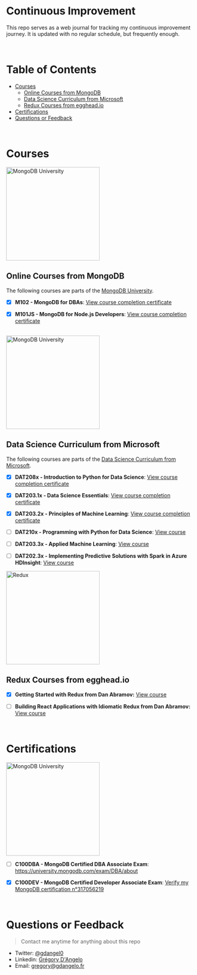# Continuous Improvement

This repo serves as a web journal for tracking my continuous improvement journey. It is updated with no regular schedule, but frequently enough.

<br>

# Table of Contents
* [Courses](#courses)
    * [Online Courses from MongoDB](#online-courses-from-mongodb)
    * [Data Science Curriculum from Microsoft](#data-science-curriculum-from-microsoft)
    * [Redux Courses from egghead.io](#redux-courses-from-eggheadio)
* [Certifications](#certifications)
* [Questions or Feedback](#questions-or-feedback)

<br>

# Courses

<img src="https://webassets.mongodb.com/_com_assets/cms/MongoDB-Logo-5c3a7405a85675366beb3a5ec4c032348c390b3f142f5e6dddf1d78e2df5cb5c.png" alt="MongoDB University" width="250">

## Online Courses from MongoDB

The following courses are parts of the [MongoDB University](https://university.mongodb.com/).

- [X] **M102 - MongoDB for DBAs**: [View course completion certificate](https://university.mongodb.com/course_completion/5262104e9d074bdf9717234206d02ce2)

- [X] **M101JS - MongoDB for Node.js Developers**: [View course completion certificate](http://university.mongodb.com/course_completion/a94e7a0563eb4556a189fb2d209e07be)

<br>

<img src="https://assets.onestore.ms/cdnfiles/onestorerolling-1606-01000/shell/v3/images/logo/microsoft.png" alt="MongoDB University" width="250">

## Data Science Curriculum from Microsoft

The following courses are parts of the [Data Science Curriculum from Microsoft](https://www.edx.org/microsoft-data-science-curriculum).

- [X] **DAT208x - Introduction to Python for Data Science**: [View course completion certificate](https://courses.edx.org/certificates/50d6852f52a341b6b7c2bcd5beffc56f)

- [X] **DAT203.1x - Data Science Essentials**: [View course completion certificate](https://courses.edx.org/certificates/e73ea8d8a6644680b8254dd0e7f12e72)

- [X] **DAT203.2x - Principles of Machine Learning**: [View course completion certificate](https://courses.edx.org/certificates/ce3aa036109e469894627b9e7c2ac123)

- [ ] **DAT210x - Programming with Python for Data Science**: [View course](https://www.edx.org/course/programming-python-data-science-microsoft-dat210x)

- [ ] **DAT203.3x - Applied Machine Learning**: [View course](https://www.edx.org/course/applied-machine-learning-microsoft-dat203-3x)

- [ ] **DAT202.3x - Implementing Predictive Solutions with Spark in Azure HDInsight**: [View course](https://www.edx.org/course/implementing-predictive-solutions-spark-microsoft-dat202-3x-0)

<img src="https://raw.githubusercontent.com/reactjs/redux/master/logo/logo-title-dark.png" alt="Redux" width="250">

## Redux Courses from egghead.io

- [X] **Getting Started with Redux from Dan Abramov:** [View course](https://egghead.io/courses/getting-started-with-redux)

- [ ] **Building React Applications with Idiomatic Redux from Dan Abramov:** [View course](https://egghead.io/courses/building-react-applications-with-idiomatic-redux)

<br>

# Certifications

<img src="https://webassets.mongodb.com/_com_assets/cms/MongoDB-Logo-5c3a7405a85675366beb3a5ec4c032348c390b3f142f5e6dddf1d78e2df5cb5c.png" alt="MongoDB University" width="250">

- [ ] **C100DBA - MongoDB Certified DBA Associate Exam**: https://university.mongodb.com/exam/DBA/about

- [X] **C100DEV - MongoDB Certified Developer Associate Exam**: [Verify my MongoDB certification n°317056219](https://university.mongodb.com/exams/verify_certificate)

<br>

# Questions or Feedback
> Contact me anytime for anything about this repo

* Twitter: [@gdangel0](https://twitter.com/gdangel0)
* Linkedin: [Grégory D'Angelo](https://www.linkedin.com/in/gregorydangelo)
* Email: gregory@gdangelo.fr

